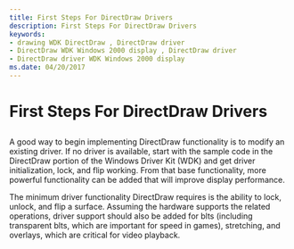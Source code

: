 ```yaml
---
title: First Steps For DirectDraw Drivers
description: First Steps For DirectDraw Drivers
keywords:
- drawing WDK DirectDraw , DirectDraw driver
- DirectDraw WDK Windows 2000 display , DirectDraw driver
- DirectDraw driver WDK Windows 2000 display
ms.date: 04/20/2017
---
```


# First Steps For DirectDraw Drivers


## <span id="ddk_first_steps_for_directdraw_drivers_gg"></span><span id="DDK_FIRST_STEPS_FOR_DIRECTDRAW_DRIVERS_GG"></span>


A good way to begin implementing DirectDraw functionality is to modify an existing driver. If no driver is available, start with the sample code in the DirectDraw portion of the Windows Driver Kit (WDK) and get driver initialization, lock, and flip working. From that base functionality, more powerful functionality can be added that will improve display performance.

The minimum driver functionality DirectDraw requires is the ability to lock, unlock, and flip a surface. Assuming the hardware supports the related operations, driver support should also be added for blts (including transparent blts, which are important for speed in games), stretching, and overlays, which are critical for video playback.

 

 





